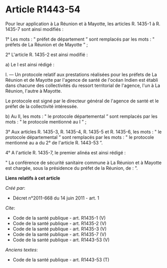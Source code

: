 # Article R1443-54

Pour leur application à La Réunion et à Mayotte, les articles R. 1435-1 à R. 1435-7 sont ainsi modifiés : 

1° Les mots : " préfet de département ” sont remplacés par les mots : " préfets de La Réunion et de Mayotte ” ; 

2° L'article R. 1435-2 est ainsi modifié : 

a) Le I est ainsi rédigé : 

I. ― Un protocole relatif aux prestations réalisées pour les préfets de La Réunion et de Mayotte par l'agence de santé de
l'océan Indien est établi dans chacune des collectivités du ressort territorial de l'agence, l'un à La Réunion, l'autre à
Mayotte. 

Le protocole est signé par le directeur général de l'agence de santé et le préfet de la collectivité intéressée. 

b) Au II, les mots : " le protocole départemental ” sont remplacés par les mots : " le protocole mentionné au I ” ; 

3° Aux articles R. 1435-3, R. 1435-4, R. 1435-5 et R. 1435-6, les mots : " le protocole départemental ” sont remplacés par
les mots : " le protocole mentionné au a du 2° de l'article R. 1443-53 ”. 

4° A l'article R. 1435-7, le premier alinéa est ainsi rédigé : 

" La conférence de sécurité sanitaire commune à La Réunion et à Mayotte est chargée, sous la présidence du préfet de la
Réunion, de : ”.

**Liens relatifs à cet article**

_Créé par_:

  - Décret n°2011-668 du 14 juin 2011 - art. 1

_Cite_:

  - Code de la santé publique - art. R1435-1 (V)
  - Code de la santé publique - art. R1435-2 (V)
  - Code de la santé publique - art. R1435-3 (V)
  - Code de la santé publique - art. R1435-7 (V)
  - Code de la santé publique - art. R1443-53 (V)

_Anciens textes_:

  - Code de la santé publique - art. R1443-53 (T)
